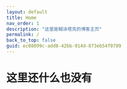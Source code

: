 ```yaml
---
layout: default
title: Home
nav_order: 1
description: "这里是糊涂塔克的博客主页"
permalink: /
back_to_top: false
guid: ec08099c-add8-42bb-914d-873eb54f0799
---
```


# 这里还什么也没有